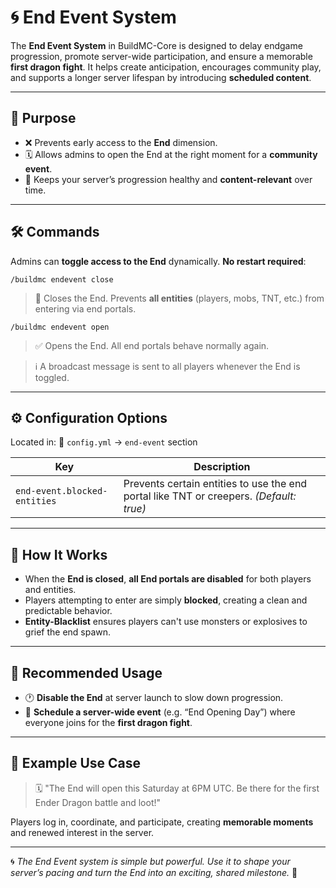 # 🌀 End Event System

The **End Event System** in BuildMC-Core is designed to delay endgame progression, promote server-wide participation, and ensure a memorable **first dragon fight**. It helps create anticipation, encourages community play, and supports a longer server lifespan by introducing **scheduled content**.

---

## 🎯 Purpose

* ❌ Prevents early access to the **End** dimension.
* 🗓️ Allows admins to open the End at the right moment for a **community event**.
* 🔄 Keeps your server’s progression healthy and **content-relevant** over time.

---

## 🛠️ Commands

Admins can **toggle access to the End** dynamically. **No restart required**:

```plaintext
/buildmc endevent close
```

> 🚫 Closes the End. Prevents **all entities** (players, mobs, TNT, etc.) from entering via end portals.

```plaintext
/buildmc endevent open
```

> ✅ Opens the End. All end portals behave normally again.

> ℹ️ A broadcast message is sent to all players whenever the End is toggled.

---

## ⚙️ Configuration Options

Located in:
📄 `config.yml` → `end-event` section

| Key                          | Description                                                                             |
|------------------------------|-----------------------------------------------------------------------------------------|
| `end-event.blocked-entities` | Prevents certain entities to use the end portal like TNT or creepers. *(Default: true)* |

---

## 📌 How It Works

* When the **End is closed**, **all End portals are disabled** for both players and entities.
* Players attempting to enter are simply **blocked**, creating a clean and predictable behavior.
* **Entity-Blacklist** ensures players can't use monsters or explosives to grief the end spawn.

---

## 🧠 Recommended Usage

* 🕐 **Disable the End** at server launch to slow down progression.
* 📣 **Schedule a server-wide event** (e.g. “End Opening Day”) where everyone joins for the **first dragon fight**.

---

## 💬 Example Use Case

> 🗓️ "The End will open this Saturday at 6PM UTC. Be there for the first Ender Dragon battle and loot!"

Players log in, coordinate, and participate, creating **memorable moments** and renewed interest in the server.

---

🌀 *The End Event system is simple but powerful. Use it to shape your server’s pacing and turn the End into an exciting, shared milestone.* 🐉
